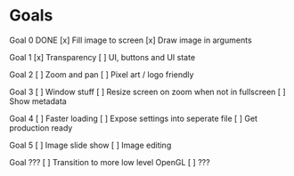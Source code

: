 # Goals

Goal 0 DONE
[x] Fill image to screen
[x] Draw image in arguments

Goal 1
[x] Transparency
[ ] UI, buttons and UI state

Goal 2
[ ] Zoom and pan
[ ] Pixel art / logo friendly

Goal 3
[ ] Window stuff
    [ ] Resize screen on zoom when not in fullscreen
[ ] Show metadata

Goal 4
[ ] Faster loading
[ ] Expose settings into seperate file
[ ] Get production ready

Goal 5
[ ] Image slide show
[ ] Image editing

Goal ???
[ ] Transition to more low level OpenGL
[ ] ???
